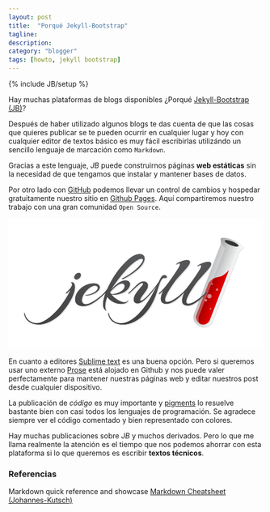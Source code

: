 ```yaml
---
layout: post
title:  "Porqué Jekyll-Bootstrap"
tagline: 
description: 
category: "blogger"
tags: [howto, jekyll bootstrap]
---
```


{% include JB/setup %}

Hay muchas plataformas de blogs disponibles ¿Porqué [Jekyll-Bootstrap (JB)](http://jekyllbootstrap.com)? 

Después de haber utilizado algunos blogs te das cuenta de que las cosas que quieres publicar se te pueden ocurrir en cualquier lugar y hoy con cualquier editor de textos básico es muy fácil escribirlas utilizándo un sencillo lenguaje de marcación como `Markdown`. 

Gracias a este lenguaje, *JB* puede construirnos páginas **web estáticas** sin la necesidad de que tengamos que instalar y mantener bases de datos. 

Por otro lado con [GitHub](https://github.com) podemos llevar un control de cambios y hospedar gratuitamente nuestro sitio en [Github Pages](https://pages.github.com). Aquí compartiremos nuestro trabajo con una gran comunidad `Open Source`.

![center](/figs/2014-05-15-Porque-Jekyll/logojekyll.png) 

En cuanto a editores [Sublime text](http://www.sublimetext.com) es una buena opción. Pero si queremos usar uno externo [Prose](http://prose.io) está alojado en Github y nos puede valer perfectamente para mantener nuestras páginas web y editar nuestros post desde cualquier dispositivo.

La publicación de *código* es muy importante y [pigments](http://pygments.org) lo resuelve bastante bien con casi todos los lenguajes de programación. Se agradece siempre ver el código comentado y bien representado con colores. 

Hay muchas publicaciones sobre *JB* y muchos derivados. Pero lo que me llama realmente la atención es el tiempo que nos podemos ahorrar con esta plataforma si lo que queremos es escribir **textos técnicos**.

### Referencias ###

Markdown quick reference and showcase [Markdown Cheatsheet (Johannes-Kutsch)](https://github.com/adam-p/markdown-here/wiki/Markdown-Cheatsheet#code)

